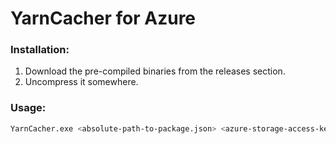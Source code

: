 # YarnCacher for Azure

### Installation:

1. Download the pre-compiled binaries from the releases section.
2. Uncompress it somewhere.

### Usage:

```bash
YarnCacher.exe <absolute-path-to-package.json> <azure-storage-access-key> <azure-blob-container-name> <OPTIONAL: absolute-path-to-yarn>
```
